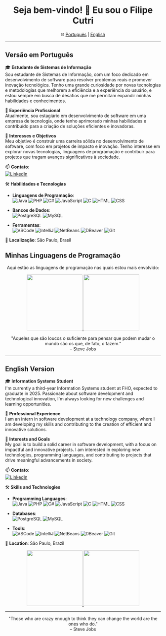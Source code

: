 <h1 align="center">Seja bem-vindo! 👋 Eu sou o Filipe Cutri</h1>

<p align="center">
🌐 <a href="#versão-em-português">Português</a> | <a href="#english-version">English</a>
</p>

---

## Versão em Português

🎓 **Estudante de Sistemas de Informação**  
Sou estudante de Sistemas de Informação, com um foco dedicado em desenvolvimento de software para resolver problemas reais e promover inovação tecnológica. Tenho uma grande curiosidade por novas tecnologias e metodologias que melhorem a eficiência e a experiência do usuário, e estou sempre em busca de desafios que me permitam expandir minhas habilidades e conhecimentos.

💼 **Experiência Profissional**  
Atualmente, sou estagiário em desenvolvimento de software em uma empresa de tecnologia, onde tenho aprimorado minhas habilidades e contribuído para a criação de soluções eficientes e inovadoras.

🚀 **Interesses e Objetivos**  
Meu objetivo é construir uma carreira sólida no desenvolvimento de software, com foco em projetos de impacto e inovação. Tenho interesse em explorar novas tecnologias, linguagens de programação e contribuir para projetos que tragam avanços significativos à sociedade.

📫 **Contato**:  
[![LinkedIn](https://img.shields.io/badge/-LinkedIn-blue?style=flat-square&logo=linkedin)](https://www.linkedin.com/in/filipe-alberto-cutri-5a23a923b/)

🛠️ **Habilidades e Tecnologias**  
- **Linguagens de Programação**:  
  ![Java](https://img.shields.io/badge/-Java-orange?style=flat-square&logo=java) 
  ![PHP](https://img.shields.io/badge/-PHP-blueviolet?style=flat-square&logo=php) 
  ![C#](https://img.shields.io/badge/-C%23-blue?style=flat-square&logo=c-sharp) 
  ![JavaScript](https://img.shields.io/badge/-JavaScript-yellow?style=flat-square&logo=javascript) 
  ![C](https://img.shields.io/badge/-C-green?style=flat-square&logo=c) 
  ![HTML](https://img.shields.io/badge/-HTML5-red?style=flat-square&logo=html5) 
  ![CSS](https://img.shields.io/badge/-CSS3-blue?style=flat-square&logo=css3)

- **Bancos de Dados**:  
  ![PostgreSQL](https://img.shields.io/badge/-PostgreSQL-blue?style=flat-square&logo=postgresql) 
  ![MySQL](https://img.shields.io/badge/-MySQL-lightblue?style=flat-square&logo=mysql)

- **Ferramentas**:  
  ![VSCode](https://img.shields.io/badge/-VSCode-blue?style=flat-square&logo=visual-studio-code) 
  ![IntelliJ](https://img.shields.io/badge/-IntelliJ%20IDEA-purple?style=flat-square&logo=intellij-idea) 
  ![NetBeans](https://img.shields.io/badge/-NetBeans-lightgrey?style=flat-square&logo=apache-netbeans-ide) 
  ![DBeaver](https://img.shields.io/badge/-DBeaver-blue?style=flat-square&logo=dbeaver) 
  ![Git](https://img.shields.io/badge/-Git-orange?style=flat-square&logo=git)

📍 **Localização**: São Paulo, Brasil

## Minhas Linguagens de Programação

<p align="center">Aqui estão as linguagens de programação nas quais estou mais envolvido:</p>

<div align="center">
    <a href="https://github.com/Filipe-Cutri">
        <img loading="lazy" height="180em" src="https://github-readme-stats.vercel.app/api/top-langs/?username=Filipe-Cutri&layout=compact&langs_count=7&exclude_repo=repo_name_1,repo_name_2&theme=dracula"/>
        <img loading="lazy" height="180em" src="https://github-readme-stats.vercel.app/api?username=Filipe-Cutri&show_icons=true&theme=dracula&include_all_commits=true&count_private=true"/>
    </a>
</div>

<p></p>

<p align="center"> 
  "Aqueles que são loucos o suficiente para pensar que podem mudar o mundo são os que, de fato, o fazem."  
  <br> – Steve Jobs
</p>


---

## English Version

🎓 **Information Systems Student**  
I'm currently a third-year Information Systems student at FHO, expected to graduate in 2025. Passionate about software development and technological innovation, I'm always looking for new challenges and learning opportunities.

💼 **Professional Experience**  
I am an intern in software development at a technology company, where I am developing my skills and contributing to the creation of efficient and innovative solutions.

🚀 **Interests and Goals**  
My goal is to build a solid career in software development, with a focus on impactful and innovative projects. I am interested in exploring new technologies, programming languages, and contributing to projects that drive meaningful advancements in society.

📫 **Contato**:  
[![LinkedIn](https://img.shields.io/badge/-LinkedIn-blue?style=flat-square&logo=linkedin)](https://www.linkedin.com/in/filipe-alberto-cutri-5a23a923b/)

🛠️ **Skills and Technologies**  
- **Programming Languages**:  
  ![Java](https://img.shields.io/badge/-Java-orange?style=flat-square&logo=java) 
  ![PHP](https://img.shields.io/badge/-PHP-blueviolet?style=flat-square&logo=php) 
  ![C#](https://img.shields.io/badge/-C%23-blue?style=flat-square&logo=c-sharp) 
  ![JavaScript](https://img.shields.io/badge/-JavaScript-yellow?style=flat-square&logo=javascript) 
  ![C](https://img.shields.io/badge/-C-green?style=flat-square&logo=c) 
  ![HTML](https://img.shields.io/badge/-HTML5-red?style=flat-square&logo=html5) 
  ![CSS](https://img.shields.io/badge/-CSS3-blue?style=flat-square&logo=css3)

- **Databases**:  
  ![PostgreSQL](https://img.shields.io/badge/-PostgreSQL-blue?style=flat-square&logo=postgresql) 
  ![MySQL](https://img.shields.io/badge/-MySQL-lightblue?style=flat-square&logo=mysql)

- **Tools**:  
  ![VSCode](https://img.shields.io/badge/-VSCode-blue?style=flat-square&logo=visual-studio-code) 
  ![IntelliJ](https://img.shields.io/badge/-IntelliJ%20IDEA-purple?style=flat-square&logo=intellij-idea) 
  ![NetBeans](https://img.shields.io/badge/-NetBeans-lightgrey?style=flat-square&logo=apache-netbeans-ide) 
  ![DBeaver](https://img.shields.io/badge/-DBeaver-blue?style=flat-square&logo=dbeaver) 
  ![Git](https://img.shields.io/badge/-Git-orange?style=flat-square&logo=git)

📍 **Location**: São Paulo, Brazil

<div align="center">
    <a href="https://github.com/Filipe-Cutri">
        <img loading="lazy" height="180em" src="https://github-readme-stats.vercel.app/api/top-langs/?username=Filipe-Cutri&layout=compact&langs_count=7&exclude_repo=repo_name_1,repo_name_2&theme=dracula"/>
        <img loading="lazy" height="180em" src="https://github-readme-stats.vercel.app/api?username=Filipe-Cutri&show_icons=true&theme=dracula&include_all_commits=true&count_private=true"/>
    </a>
</div>

<p></p>

---

<p align="center"> 
  "Those who are crazy enough to think they can change the world are the ones who do."  
  <br> – Steve Jobs
</p>
